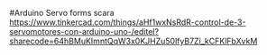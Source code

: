 #Arduino Servo forms scara
https://www.tinkercad.com/things/aHf1wxNsRdR-control-de-3-servomotores-con-arduino-uno-/editel?sharecode=64hBMuKImntQqW3x0KJHZu50lfyB7Zi_kCFKlFbXvkM
